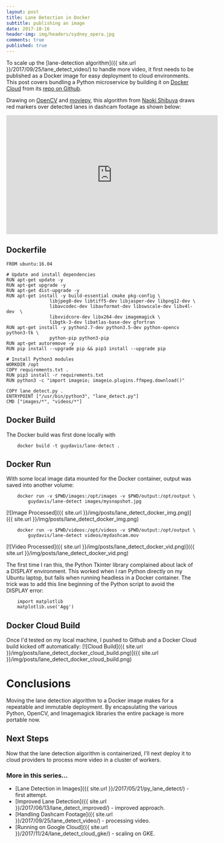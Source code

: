 ```yaml
---
layout: post
title: Lane Detection in Docker
subtitle: publishing an image
date: 2017-10-16
header-img: img/headers/sydney_opera.jpg
comments: true
published: true
---
```


To scale up the [lane-detection algorithm]({{ site.url }}/2017/09/25/lane_detect_video/) to handle more video, it first needs to be published as a Docker image for easy deployment to cloud environments.  This post covers bundling a Python microservice by building it on [Docker Cloud](https://cloud.docker.com/swarm/guydavis/) from its [repo on Github](https://github.com/guydavis/lane-detect).

Drawing on [OpenCV](http://opencv.org/) and [moviepy](https://zulko.github.io/moviepy/), this algorithm from [Naoki Shibuya](https://github.com/naokishibuya/car-finding-lane-lines) draws red markers over detected lanes in dashcam footage as shown below:

<iframe width="560" height="315" src="https://www.youtube.com/embed/M91KB01VBNs" frameborder="0" gesture="media" allowfullscreen></iframe>

## Dockerfile
```
FROM ubuntu:16.04

# Update and install dependencies
RUN apt-get update -y 
RUN apt-get upgrade -y
RUN apt-get dist-upgrade -y
RUN apt-get install -y build-essential cmake pkg-config \
                libjpeg8-dev libtiff5-dev libjasper-dev libpng12-dev \
                libavcodec-dev libavformat-dev libswscale-dev libv4l-dev  \
                libxvidcore-dev libx264-dev imagemagick \
                libgtk-3-dev libatlas-base-dev gfortran 
RUN apt-get install -y python2.7-dev python3.5-dev python-opencv python3-tk \
                python-pip python3-pip 
RUN apt-get autoremove -y
RUN pip install --upgrade pip && pip3 install --upgrade pip

# Install Python3 modules
WORKDIR /opt
COPY requirements.txt .
RUN pip3 install -r requirements.txt
RUN python3 -c "import imageio; imageio.plugins.ffmpeg.download()"

COPY lane_detect.py .
ENTRYPOINT ["/usr/bin/python3", "lane_detect.py"]
CMD ["images/*", "videos/*"]
```

## Docker Build
The Docker build was first done locally with 

```
    docker build -t guydavis/lane-detect .
```

## Docker Run
With some local image data mounted for the Docker container, output was saved into another volume:

```
    docker run -v $PWD/images:/opt/images -v $PWD/output:/opt/output \  
        guydavis/lane-detect images/mysnapshot.jpg
```

[![Image Processed]({{ site.url }}/img/posts/lane_detect_docker_img.png)]({{ site.url }}/img/posts/lane_detect_docker_img.png)

```
    docker run -v $PWD/videos:/opt/videos -v $PWD/output:/opt/output \
        guydavis/lane-detect videos/mydashcam.mov
```
[![Video Processed]({{ site.url }}/img/posts/lane_detect_docker_vid.png)]({{ site.url }}/img/posts/lane_detect_docker_vid.png)

The first time I ran this, the Python Tkinter library complained about lack of a DISPLAY environment.  This worked when I ran Python directly on my Ubuntu laptop, but fails when running headless in a Docker container.  The trick was to add this line beginning of the Python script to avoid the DISPLAY error:

```
    import matplotlib
    matplotlib.use('Agg')
```

## Docker Cloud Build
Once I'd tested on my local machine, I pushed to Github and a Docker Cloud build kicked off automatically:
[![Cloud Build]({{ site.url }}/img/posts/lane_detect_docker_cloud_build.png)]({{ site.url }}/img/posts/lane_detect_docker_cloud_build.png)

# Conclusions
Moving the lane detection algorithm to a Docker image makes for a repeatable and immutable deployment.  By encapsulating the various Python, OpenCV, and Imagemagick libraries the entire package is more portable now.
 
## Next Steps
Now that the lane detection algorithm is containerized, I'll next deploy it to cloud providers to process more video in a cluster of workers. 

### More in this series...
* [Lane Detection in Images]({{ site.url }}/2017/05/21/py_lane_detect/) - first attempt.
* [Improved Lane Detection]({{ site.url }}/2017/06/13/lane_detect_improved/) - improved approach.
* [Handling Dashcam Footage]({{ site.url }}/2017/09/25/lane_detect_video/) - processing video.
* [Running on Google Cloud]({{ site.url }}/2017/11/24/lane_detect_cloud_gke/) - scaling on GKE.
